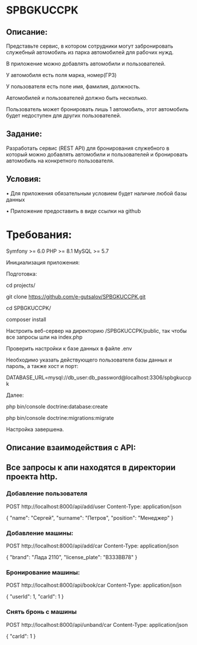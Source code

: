 # SPBGKUCCPK

## Описание:

Представьте сервис, в котором сотрудники могут забронировать служебный автомобиль из парка автомобилей для рабочих нужд.

В приложение можно добавлять автомобили и пользователей.

У автомобиля есть поля марка, номер(ГРЗ)

У пользователя есть поле имя, фамилия, должность.

Автомобилей и пользователей должно быть несколько.

Пользователь может бронировать лишь 1 автомобиль, этот автомобиль будет недоступен для других пользователей.

## Задание:

Разработать сервис (REST API) для бронирования служебного в который можно добавлять автомобили и пользователей и бронировать автомобиль на конкретного пользователя.

## Условия:

• Для приложения обязательным условием будет наличие любой базы данных

• Приложение предоставить в виде ссылки на github



# Требования:

Symfony >= 6.0 PHP >= 8.1 MySQL >= 5.7

Инициализация приложения:

Подготовка:

cd projects/

git clone https://github.com/e-gutsalov/SPBGKUCCPK.git

cd SPBGKUCCPK/

composer install

Настроить веб-сервер на директорию /SPBGKUCCPK/public, так чтобы все запросы шли на index.php

Проверить настройки к базе данных в файле .env

Необходимо указать действующего пользователя базы данных и пароль, а также хост и порт:

DATABASE_URL=mysql://db_user:db_password@localhost:3306/spbgkuccpk

Далее:

php bin/console doctrine:database:create

php bin/console doctrine:migrations:migrate

Настройка завершена.

## Описание взаимодействия с API:

## Все запросы к апи находятся в директории проекта http.

### Добавление пользователя 

POST http://localhost:8000/api/add/user
Content-Type: application/json

{
"name": "Сергей",
"surname": "Петров",
"position": "Менеджер"
}

### Добавление машины:

POST http://localhost:8000/api/add/car
Content-Type: application/json

{
"brand": "Лада 2110",
"license_plate": "В333ВВ78"
}

### Бронирование машины:
POST http://localhost:8000/api/book/car
Content-Type: application/json

{
"userId": 1,
"carId": 1
}

### Снять бронь с машины

POST http://localhost:8000/api/unband/car
Content-Type: application/json

{
"carId": 1
}
